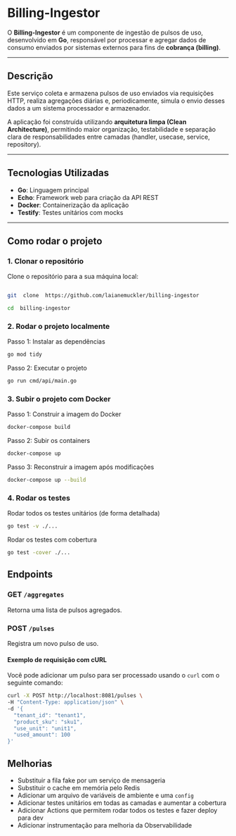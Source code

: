 # Billing-Ingestor

O **Billing-Ingestor** é um componente de ingestão de pulsos de uso, desenvolvido em **Go**, responsável por processar e agregar dados de consumo enviados por sistemas externos para fins de **cobrança (billing)**.

---

## Descrição

Este serviço coleta e armazena pulsos de uso enviados via requisições HTTP, realiza agregações diárias e, periodicamente, simula o envio desses dados a um sistema processador e armazenador.

A aplicação foi construída utilizando **arquitetura limpa (Clean Architecture)**, permitindo maior organização, testabilidade e separação clara de responsabilidades entre camadas (handler, usecase, service, repository).

---

## Tecnologias Utilizadas

- **Go**: Linguagem principal
- **Echo**: Framework web para criação da API REST
- **Docker**: Containerização da aplicação
- **Testify**: Testes unitários com mocks
---

## Como rodar o projeto

### 1. Clonar o repositório

Clone o repositório para a sua máquina local:
```bash

git  clone  https://github.com/laianemuckler/billing-ingestor

cd  billing-ingestor
```
### 2. Rodar o projeto localmente

Passo 1: Instalar as dependências
```bash
go mod tidy
```
Passo 2: Executar o projeto
```bash
go run cmd/api/main.go
```
### 3. Subir o projeto com Docker

Passo 1: Construir a imagem do Docker
```bash
docker-compose build
```
Passo 2: Subir os containers
```bash
docker-compose up
```
Passo 3: Reconstruir a imagem após modificações
```bash
docker-compose up --build
```
### 4. Rodar os testes

Rodar todos os testes unitários (de forma detalhada)
```bash
go test -v ./...
```
Rodar os testes com cobertura
```bash
go test -cover ./...
```

## Endpoints

### **GET** `/aggregates` 
Retorna uma lista de pulsos agregados.

### **POST** `/pulses`
Registra um novo pulso de uso.



#### Exemplo de requisição com cURL

Você pode adicionar um pulso para ser processado usando o `curl` com o seguinte comando:

```bash
curl -X POST http://localhost:8081/pulses \
-H "Content-Type: application/json" \
-d '{
  "tenant_id": "tenant1",
  "product_sku": "sku1",
  "use_unit": "unit1",
  "used_amount": 100
}'
```

## Melhorias
- Substituir a fila fake por um serviço de mensageria
- Substituir o cache em memória pelo Redis 
- Adicionar um arquivo de variáveis de  ambiente e uma `config`
- Adicionar testes unitários em todas as camadas e aumentar a cobertura
- Adicionar Actions que permitem rodar todos os testes e fazer deploy para dev
- Adicionar instrumentação para melhoria da Observabilidade